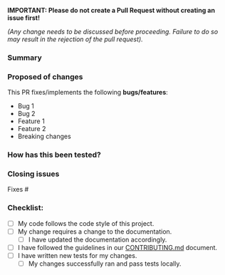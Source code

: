 **IMPORTANT: Please do not create a Pull Request without creating an issue first!**

_(Any change needs to be discussed before proceeding. Failure to do so may result in the rejection of the pull request)._

### Summary

<!-- Please provide enough information so that others can review your pull request. -->
<!-- For more information, see the CONTRIBUTING.md guide. -->

### Proposed of changes

This PR fixes/implements the following **bugs/features**:

- Bug 1
- Bug 2
- Feature 1
- Feature 2
- Breaking changes

<!-- Explain the motivation for making this change. What existing problem does the pull request solve? -->

### How has this been tested?

<!-- Demonstrate the code is solid. Example: The exact commands you ran and their output or/ screenshots. -->

### Closing issues

Fixes #

### Checklist:

<!--- Go over all the following points, and put an `x` in all the boxes that apply. -->
<!--- If you're unsure about any of these, don't hesitate to ask. We're here to help! -->

- [ ] My code follows the code style of this project.
- [ ] My change requires a change to the documentation.
  - [ ] I have updated the documentation accordingly.
- [ ] I have followed the guidelines in our [CONTRIBUTING.md](https://github.com/kitabisa/teler/blob/development/CONTRIBUTING.md) document.
- [ ] I have written new tests for my changes.
  - [ ] My changes successfully ran and pass tests locally.